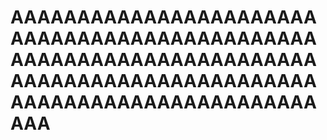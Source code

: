 # AAAAAAAAAAAAAAAAAAAAAAAAAAAAAAAAAAAAAAAAAAAAAAAAAAAAAAAAAAAAAAAAAAAAAAAAAAAAAAAAAAAAAAAAAAAAAAAAAAAAAAAAAAAAAAAAAAAAAA
